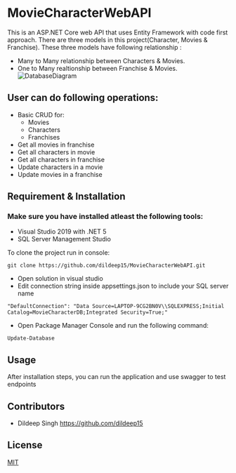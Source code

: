 # MovieCharacterWebAPI
This is an ASP.NET Core web API that uses Entity Framework with code first approach. There are three models in this project(Character, Movies & Franchise).
These three models have following relationship :
- Many to Many relationship between Characters & Movies.
- One to Many realtionship between Franchise & Movies.
  ![DatabaseDiagram](https://github.com/dildeep15/MovieCharacterWebAPI/assets/29199655/06556fd9-4e88-42b6-9993-0e464c957d54)


## User can do following operations:
- Basic CRUD for:
    - Movies
    - Characters
    - Franchises
- Get all movies in franchise
- Get all characters in movie
- Get all characters in franchise
- Update characters in a movie
- Update movies in a franchise

## Requirement & Installation
### Make sure you have installed atleast the following tools:
- Visual Studio 2019 with .NET 5
- SQL Server Management Studio

To clone the project run in console:
```
git clone https://github.com/dildeep15/MovieCharacterWebAPI.git

```
 - Open solution in visual studio
 - Edit connection string inside appsettings.json to include your SQL server name
 ```
 "DefaultConnection": "Data Source=LAPTOP-9CG2BN0V\\SQLEXPRESS;Initial Catalog=MovieCharacterDB;Integrated Security=True;"
 ```
 - Open Package Manager Console and run the following command:
 ```
 Update-Database
 ```

## Usage
After installation steps, you can run the application and use swagger to test endpoints

## Contributors
- Dildeep Singh https://github.com/dildeep15
  
## License
[MIT](https://choosealisence.com/licenses/mit/)
